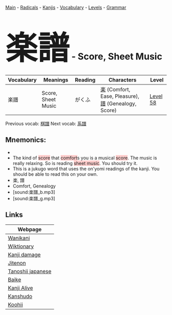 <style> bigfont {font-size: 100px}</style>
[Main](../README.md) -
[Radicals](../radicals.md) -
[Kanjis](../kanjis.md) -
[Vocabulary](../vocabulary.md) -
[Levels](../levels.md) -
[Grammar](../grammar.md)
# <bigfont> 楽譜</bigfont> - Score, Sheet Music 

| Vocabulary | Meanings | Reading | Characters | Level |
| --- | --- | --- | --- | --- |
| 楽譜 | Score, Sheet Music | がくふ |  [楽](../kanjis/楽.md) (Comfort, Ease, Pleasure), [譜](../kanjis/譜.md) (Genealogy, Score) | [Level 58](../levels/wk_level58.md) |

Previous vocab: [棋譜](棋譜.md) Next vocab: [系譜](系譜.md) 

## Mnemonics:

* 
* The kind of <span style="background-color:#ffcccb"> score</span> that <span style="background-color:#ffcccb"> comfort</span>s you is a musical <span style="background-color:#ffcccb"> score</span>. The music is really relaxing. So is reading <span style="background-color:#ffcccb"> sheet music</span>. You should try it.
* This is a jukugo word that uses the on'yomi readings of the kanji. You should be able to read this on your own.
* 楽, 譜
* Comfort, Genealogy
* [sound:楽譜_b.mp3]
* [sound:楽譜_g.mp3]


## Links 

| Webpage |
| --- |
| [Wanikani          ](https://www.wanikani.com/kanji/楽譜) |
| [Wiktionary        ](https://en.wiktionary.org/wiki/楽譜) |
| [Kanji damage      ](http://www.kanjidamage.com/kanji/search?utf8=✓&q=楽譜) |
| [Jitenon           ](https://jitenon.com/kanji/楽譜) |
| [Tanoshii japanese ](https://www.tanoshiijapanese.com/dictionary/kanji.cfm?k=楽譜) |
| [Baike             ](https://baike.baidu.com/item/楽譜) |
| [Kanji Alive       ](https://app.kanjialive.com/楽譜) |
| [Kanshudo          ](https://www.kanshudo.com/searchmn?q=楽譜) |
| [Koohii            ](https://kanji.koohii.com/study/kanji/楽譜) |
